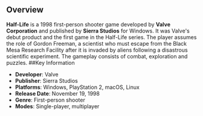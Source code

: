 ## Overview


**Half-Life** is a 1998 first-person shooter game developed by **Valve Corporation** and published by **Sierra Studios** for Windows. It was Valve's debut product and the first game in the Half-Life series. The player assumes the role of Gordon Freeman, a scientist who must escape from the Black Mesa Research Facility after it is invaded by aliens following a disastrous scientific experiment. The gameplay consists of combat, exploration and puzzles.
##Key Information

- **Developer**: Valve
- **Publisher**: Sierra Studios
- **Platforms**: Windows, PlayStation 2, macOS, Linux
- **Release Date**: November 19, 1998
- **Genre**: First-person shooter
- **Modes**: Single-player, multiplayer